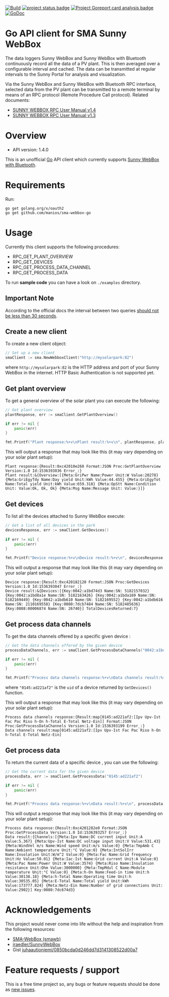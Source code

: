 [![Build](https://github.com/manios/sma-webbox-go/actions/workflows/go.yml/badge.svg?branch=master)](https://github.com/manios/sma-webbox-go/actions/workflows/go.yml) [![project status badge](https://img.shields.io/badge/status-active-green.svg)](https://img.shields.io/badge/status-active-green.svg) [![Project Goreport card analysis badge](https://goreportcard.com/badge/github.com/manios/sma-webbox-go?status.svg)](https://goreportcard.com/report/github.com/manios/sma-webbox-go)&nbsp;[![GoDoc](https://godoc.org/github.com/manios/sma-webbox-go?status.svg)](https://godoc.org/github.com/manios/sma-webbox-go)

# Go API client for SMA Sunny WebBox

The data loggers Sunny WebBox and Sunny WebBox with Bluetooth continuously record all the data of a PV plant. This is then averaged over a configurable interval and cached. The data can be transmitted at regular intervals to the Sunny Portal for analysis and visualization. 

Via the Sunny WebBox and Sunny WebBox with Bluetooth RPC interface, selected data from the PV plant can be transmitted to a remote terminal by means of an RPC protocol (Remote Procedure Call protocol).  Related documents: 

* [SUNNY WEBBOX RPC User Manual v1.4](https://files.sma.de/downloads/SWebBoxRPC-BA-en-14.pdf) 
* [SUNNY WEBBOX RPC User Manual v1.3](https://files.sma.de/downloads/SWebBoxRPC-eng-BUS112713.pdf)

# Overview

- API version: 1.4.0

This is an unofficial [Go](http://golang.org/) API client which currently supports [Sunny WebBox with Bluetooth](https://files.sma.de/downloads/SWebBox20-BA-en-13.pdf).

# Requirements

Run:

```
go get golang.org/x/oauth2
go get github.com/manios/sma-webbox-go
```

# Usage

Currently this client supports the following procedures:

* RPC_GET_PLANT_OVERVIEW
* RPC_GET_DEVICES
* RPC_GET_PROCESS_DATA_CHANNEL
* RPC_GET_PROCESS_DATA

To run **sample code** you can have a look on ```./examples``` directory.

## Important Note

According to the official docs the interval between two queries <u>should not be less than 30 seconds</u>.

## Create a new client

To create a new client object:

```go
// Set up a new client
smaClient := sma.NewWebboxClient("http://mysolarpark:82")
```

where ```http://mysolarpark:82``` is the HTTP address and port of your Sunny WebBox in the internet. HTTP Basic Authentication is not supported yet.

## Get plant overview

To get a general overview of the solar plant you can execute the following:

```go
// Get plant overview
plantResponse, err := smaClient.GetPlantOverview()

if err != nil {
    panic(err)
}

fmt.Printf("Plant response:%+v\nPlant result:%+v\n", plantResponse, plantResponse.Result)
```


This will output a response that may look like this (it may vary depending on your solar plant setup):

```
Plant response:{Result:0xc42010e260 Format:JSON Proc:GetPlantOverview Version:1.0 Id:1536393036 Error_:}
Plant result:&{Overview:[{Meta:GriPwr Name:Power Unit:W Value:20278} {Meta:GriEgyTdy Name:Day yield Unit:kWh Value:44.455} {Meta:GriEgyTot Name:Total yield Unit:kWh Value:659.318} {Meta:OpStt Name:Condition Unit: Value:Ok, Ok, Ok} {Meta:Msg Name:Message Unit: Value:}]}
```

## Get devices

To list all the devices attached to Sunny WebBox execute:

```go
// Get a list of all devices in the park
devicesResponse, err := smaClient.GetDevices()
    
if err != nil {
    panic(err)
} 

fmt.Printf("Device response:%+v\nDevice result:%+v\n", devicesResponse, devicesResponse.Result)
```

This will output a response that may look like this (it may vary depending on your solar plant setup):

```
Device response:{Result:0xc420182120 Format:JSON Proc:GetDevices Version:1.0 Id:1536393047 Error_:}
Device result:&{Devices:[{Key:0042:a1bd74d3 Name:SN: 5182157032} {Key:0042:a1bd8a1e Name:SN: 5182163426} {Key:0042:a1bda169 Name:SN: 5182169449} {Key:0042:a1bdb610 Name:SN: 5182169552} {Key:0042:a1bdb616 Name:SN: 2110169558} {Key:0080:7dcb7484 Name:SN: 5182485636} {Key:0088:00006874 Name:SN: 26740}] TotalDevicesReturned:7}
```

## Get process data channels

To get the data channels offered by a specific given device :

```go
// Get the data channels offered by the given device
processDataChannels, err := smaClient.GetProcessDataChannels("0042:a1bd74d3")

if err != nil {
    panic(err)
} 

fmt.Printf("Process data channels response:%+v\nData channels result:%+v\n", processDataChannels, processDataChannels.Result)
```

where ```"0145:ad221af2"``` is the ```uid``` of a device returned by ```GetDevices()``` function.

This will output a response that may look like this (it may vary depending on your solar plant setup):

```
Process data channels response:{Result:map[0145:ad221af2:[Ipv Upv-Ist Fac Pac Riso h-On h-Total E-Total Netz-Ein]] Format:JSON Proc:GetProcessDataChannels Version:1.0 Id:1536393199 Error_:}
Data channels result:map[0145:ad221af2:[Ipv Upv-Ist Fac Pac Riso h-On h-Total E-Total Netz-Ein]
```
## Get process data

To return the current data of a specific device , you can use the following:

```go
// Get the current data for the given device
processData, err := smaClient.GetProcessData("0145:ad221af2")

if err != nil {
    panic(err)
} 

fmt.Printf("Process data response:%+v\nData result:%+v\n", processData, processData.Result.Devices[0])

```

This will output a response that may look like this (it may vary depending on your solar plant setup):

```
Process data response:{Result:0xc4201282e0 Format:JSON Proc:GetProcessData Version:1.0 Id:1536393257 Error_:}
Data result:{Channels:[{Meta:Ipv Name:DC current input Unit:A Value:5.367} {Meta:Upv-Ist Name:DC voltage input Unit:V Value:531.43} {Meta:WindVel m/s Name:Wind speed Unit:m/s Value:0} {Meta:TmpAmb C Name:Ambient temperature Unit:°C Value:0} {Meta:IntSolIrr Name:Insolation Unit:W/m^2 Value:0} {Meta:Fac Name:Grid frequency Unit:Hz Value:50.01} {Meta:Iac-Ist Name:Grid current Unit:A Value:0} {Meta:Pac Name:Power Unit:W Value:3574} {Meta:Riso Name:Insulation resistance Unit:Ohm Value:3000000} {Meta:TmpMdul C Name:Module temperature Unit:°C Value:0} {Meta:h-On Name:Feed-in time Unit:h Value:30138.18} {Meta:h-Total Name:Operating time Unit:h Value:30535.05} {Meta:E-Total Name:Total yield Unit:kWh Value:173777.824} {Meta:Netz-Ein Name:Number of grid connections Unit: Value:2902}] Key:0080:7dc674d3}
```

# Acknowledgements

This project would never come into life without the help and inspiration from the following resources:

* [SMA-WebBox (smawb)](https://github.com/smarthomeNG/plugins/tree/master/smawb)
* [jraedler/SunnyWebBox](https://github.com/jraedler/SunnyWebBox)
* Gist [juhaautioniemi/0850bcda0d246dd7d3141308522d00a7](https://gist.github.com/juhaautioniemi/0850bcda0d246dd7d3141308522d00a7)

# Feature requests / support

This is a free time project so, any bugs or feature requests should be done as [new issues](https://help.github.com/articles/creating-an-issue/).